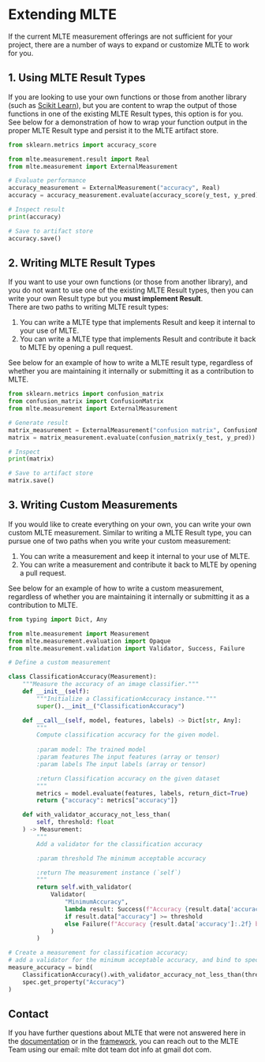 # Extending MLTE
If the current MLTE measurement offerings are not sufficient for your project, there are a number of ways to expand or customize MLTE to work for you.

## 1. Using MLTE Result Types
If you are looking to use your own functions or those from another library (such as [Scikit Learn](https://scikit-learn.org/stable/)), but you are content to wrap the output of those functions in one of the existing MLTE Result types, this option is for you. See below for a demonstration of how to wrap your function output in the proper MLTE Result type and persist it to the MLTE artifact store.

```Python
from sklearn.metrics import accuracy_score

from mlte.measurement.result import Real
from mlte.measurement import ExternalMeasurement

# Evaluate performance
accuracy_measurement = ExternalMeasurement("accuracy", Real)
accuracy = accuracy_measurement.evaluate(accuracy_score(y_test, y_pred))

# Inspect result
print(accuracy)

# Save to artifact store
accuracy.save()
```

## 2. Writing MLTE Result Types
If you want to use your own functions (or those from another library), and you do not want to use one of the existing MLTE Result types, then you can write your own Result type but you **must implement Result**.  
There are two paths to writing MLTE result types:
1. You can write a MLTE type that implements Result and keep it internal to your use of MLTE.
2. You can write a MLTE type that implements Result and contribute it back to MLTE by opening a pull request.  

See below for an example of how to write a MLTE result type, regardless of whether you are maintaining it internally or submitting it as a contribution to MLTE.

```Python
from sklearn.metrics import confusion_matrix
from confusion_matrix import ConfusionMatrix
from mlte.measurement import ExternalMeasurement

# Generate result
matrix_measurement = ExternalMeasurement("confusion matrix", ConfusionMatrix)
matrix = matrix_measurement.evaluate(confusion_matrix(y_test, y_pred))

# Inspect
print(matrix)

# Save to artifact store
matrix.save()

```

## 3. Writing Custom Measurements
If you would like to create everything on your own, you can write your own custom MLTE measurement.
Similar to writing a MLTE Result type, you can pursue one of two paths when you write your custom measurement:
1. You can write a measurement and keep it internal to your use of MLTE.
2. You can write a measurement and contribute it back to MLTE by opening a pull request.  

See below for an example of how to write a custom measurement, regardless of whether you are maintaining it internally or submitting it as a contribution to MLTE.

```Python
from typing import Dict, Any

from mlte.measurement import Measurement
from mlte.measurement.evaluation import Opaque
from mlte.measurement.validation import Validator, Success, Failure

# Define a custom measurement

class ClassificationAccuracy(Measurement):
    """Measure the accuracy of an image classifier."""
    def __init__(self):
        """Initialize a ClassificationAccuracy instance."""
        super().__init__("ClassificationAccuracy")

    def __call__(self, model, features, labels) -> Dict[str, Any]:
        """
        Compute classification accuracy for the given model.
        
        :param model: The trained model
        :param features The input features (array or tensor)
        :param labels The input labels (array or tensor)

        :return Classification accuracy on the given dataset
        """
        metrics = model.evaluate(features, labels, return_dict=True)
        return {"accuracy": metrics["accuracy"]}

    def with_validator_accuracy_not_less_than(
        self, threshold: float
    ) -> Measurement:
        """
        Add a validator for the classification accuracy

        :param threshold The minimum acceptable accuracy

        :return The measurement instance (`self`)
        """
        return self.with_validator(
            Validator(
                "MinimumAccuracy",
                lambda result: Success(f"Accuracy {result.data['accuracy']:.2f} above threshold {threshold}.")
                if result.data["accuracy"] >= threshold 
                else Failure(f"Accuracy {result.data['accuracy']:.2f} below thresold {threshold}.")
            )
        )

# Create a measurement for classification accuracy;
# add a validator for the minimum acceptable accuracy, and bind to spec property
measure_accuracy = bind(
    ClassificationAccuracy().with_validator_accuracy_not_less_than(threshold=0.65),
    spec.get_property("Accuracy")
)
```

## Contact
If you have further questions about MLTE that were not answered here in the [documentation](https://mlte.readthedocs.io/en/latest/index.html) or in the [framework](https://github.com/mlte-team/mlte-framework), you can reach out to the MLTE Team using our email: mlte dot team dot info at gmail dot com.